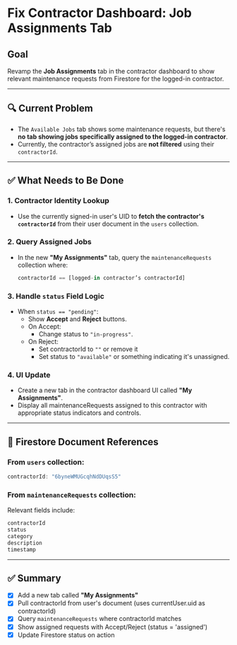 # Fix Contractor Dashboard: Job Assignments Tab

## Goal
Revamp the **Job Assignments** tab in the contractor dashboard to show relevant maintenance requests from Firestore for the logged-in contractor.

---

## 🔍 Current Problem
- The `Available Jobs` tab shows some maintenance requests, but there's **no tab showing jobs specifically assigned to the logged-in contractor**.
- Currently, the contractor’s assigned jobs are **not filtered** using their `contractorId`.

---

## ✅ What Needs to Be Done

### 1. Contractor Identity Lookup
- Use the currently signed-in user's UID to **fetch the contractor's `contractorId`** from their user document in the `users` collection.

### 2. Query Assigned Jobs
- In the new **"My Assignments"** tab, query the `maintenanceRequests` collection where:
  ```js
  contractorId == [logged-in contractor’s contractorId]
  ```

### 3. Handle `status` Field Logic
- When `status == "pending"`:
  - Show **Accept** and **Reject** buttons.
  - On Accept:
    - Change status to `"in-progress"`.
  - On Reject:
    - Set contractorId to `""` or remove it
    - Set status to `"available"` or something indicating it's unassigned.

### 4. UI Update
- Create a new tab in the contractor dashboard UI called **"My Assignments"**.
- Display all maintenanceRequests assigned to this contractor with appropriate status indicators and controls.

---

## 📁 Firestore Document References

### From `users` collection:
```js
contractorId: "6byneWMUGcqhNdDUqsS5"
```

### From `maintenanceRequests` collection:
Relevant fields include:
```js
contractorId
status
category
description
timestamp
```

---

## ✅ Summary

- [x] Add a new tab called **"My Assignments"**
- [x] Pull contractorId from user's document (uses currentUser.uid as contractorId)
- [x] Query `maintenanceRequests` where contractorId matches
- [x] Show assigned requests with Accept/Reject (status = 'assigned')
- [x] Update Firestore status on action
